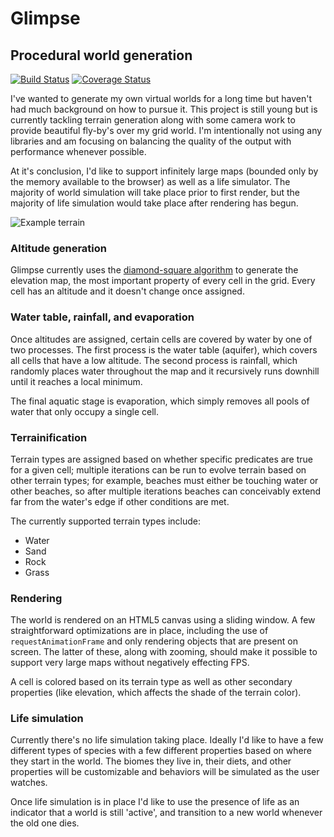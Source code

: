 # Glimpse
## Procedural world generation

[![Build Status](https://travis-ci.org/anyweez/glimpse.svg?branch=master)](https://travis-ci.org/anyweez/glimpse)
[![Coverage Status](https://coveralls.io/repos/github/anyweez/glimpse/badge.svg?branch=master)](https://coveralls.io/github/anyweez/glimpse?branch=master)

I've wanted to generate my own virtual worlds for a long time but haven't had much background on how to pursue it. This project is still young
but is currently tackling terrain generation along with some camera work to provide beautiful fly-by's over my grid world. I'm intentionally not
using any libraries and am focusing on balancing the quality of the output with performance whenever possible.

At it's conclusion, I'd like to support infinitely large maps (bounded only by the memory available to the browser) as well as a life simulator. The
majority of world simulation will take place prior to first render, but the majority of life simulation would take place after rendering has begun.

![Example terrain](https://anyweez.github.io/glimpse/img/terrain.png)

### Altitude generation
Glimpse currently uses the [diamond-square algorithm](https://en.wikipedia.org/wiki/Diamond-square_algorithm) to generate the elevation map, the most 
important property of every cell in the grid. Every cell has an altitude and it doesn't change once assigned.

### Water table, rainfall, and evaporation
Once altitudes are assigned, certain cells are covered by water by one of two processes. The first process is the water table (aquifer), which covers
all cells that have a low altitude. The second process is rainfall, which randomly places water throughout the map and it recursively runs downhill until
it reaches a local minimum.

The final aquatic stage is evaporation, which simply removes all pools of water that only occupy a single cell.

### Terrainification
Terrain types are assigned based on whether specific predicates are true for a given cell; multiple iterations can be run to evolve terrain based
on other terrain types; for example, beaches must either be touching water or other beaches, so after multiple iterations beaches can conceivably
extend far from the water's edge if other conditions are met.

The currently supported terrain types include:
  - Water
  - Sand
  - Rock
  - Grass

### Rendering
The world is rendered on an HTML5 canvas using a sliding window. A few straightforward optimizations are in place, including the use of 
`requestAnimationFrame` and only rendering objects that are present on screen. The latter of these, along with zooming, should make it possible to
support very large maps without negatively effecting FPS.

A cell is colored based on its terrain type as well as other secondary properties (like elevation, which affects the shade of the terrain color).

### Life simulation
Currently there's no life simulation taking place. Ideally I'd like to have a few different types of species with a few different properties based
on where they start in the world. The biomes they live in, their diets, and other properties will be customizable and behaviors will be simulated
as the user watches. 

Once life simulation is in place I'd like to use the presence of life as an indicator that a world is still 'active', and transition to a new world
whenever the old one dies.
